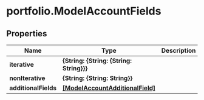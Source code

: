 # portfolio.ModelAccountFields

## Properties

Name | Type | Description | Notes
------------ | ------------- | ------------- | -------------
**iterative** | **{String: {String: {String: String}}}** |  | 
**nonIterative** | **{String: {String: String}}** |  | [optional] 
**additionalFields** | [**[ModelAccountAdditionalField]**](ModelAccountAdditionalField.md) |  | [optional] 


